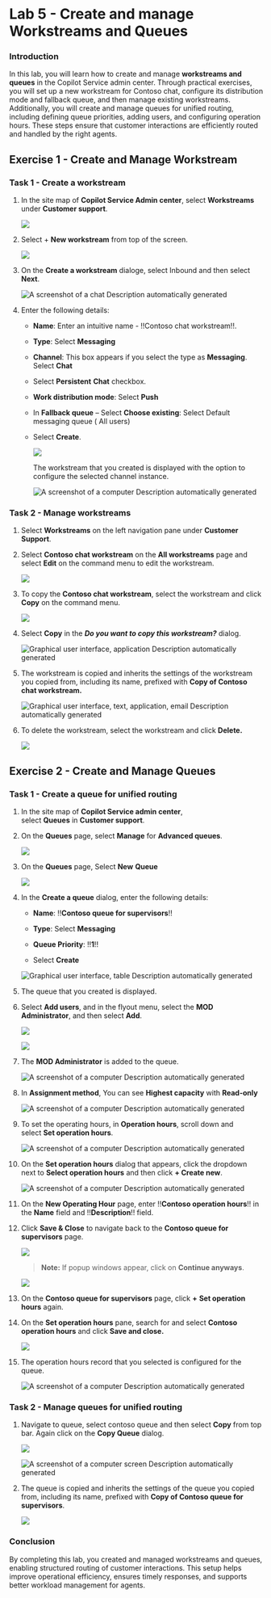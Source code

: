 # Lab 5 - Create and manage Workstreams and Queues

### Introduction

In this lab, you will learn how to create and manage **workstreams and
queues** in the Copilot Service admin center. Through practical
exercises, you will set up a new workstream for Contoso chat, configure
its distribution mode and fallback queue, and then manage existing
workstreams. Additionally, you will create and manage queues for unified
routing, including defining queue priorities, adding users, and
configuring operation hours. These steps ensure that customer
interactions are efficiently routed and handled by the right agents.

## Exercise 1 - Create and Manage Workstream

### Task 1 - Create a workstream

1.  In the site map of **Copilot Service Admin center**, select
    **Workstreams** under **Customer support**.

    ![](./media/image1.png)

2.  Select + **New workstream** from top of the screen.

    ![](./media/image2.png)

3.  On the **Create a workstream** dialoge, select Inbound and then
    select **Next**.

    ![A screenshot of a chat Description automatically
  generated](./media/image3.png)

4.  Enter the following details:

    - **Name**: Enter an intuitive name - !!Contoso chat workstream!!.

    - **Type**: Select **Messaging**

    - **Channel**: This box appears if you select the type
      as **Messaging**. Select **Chat**

    - Select **Persistent** **Chat** checkbox.

    - **Work distribution mode**: Select **Push** 

    - In **Fallback queue** – Select **Choose existing**: Select Default
      messaging queue ( All users)

    - Select **Create**.

      ![](./media/image4.png)

      The workstream that you created is displayed with the option to
    configure the selected channel instance.

      ![A screenshot of a computer Description automatically
    generated](./media/image5.png)

### Task 2 - Manage workstreams

1.  Select **Workstreams** on the left navigation pane under **Customer
    Support**.

2.  Select **Contoso chat workstream** on the **All workstreams** page
    and select **Edit** on the command menu to edit the workstream.

    ![](./media/image6.png)

3.  To copy the **Contoso chat workstream**, select the workstream and
    click **Copy** on the command menu.

    ![](./media/image7.png)

4.  Select **Copy** in the ***Do you want to copy this
    workstream?*** dialog.

    ![Graphical user interface, application Description automatically
  generated](./media/image8.png)

5.  The workstream is copied and inherits the settings of the workstream
    you copied from, including its name, prefixed with **Copy of Contoso
    chat workstream.**

    ![Graphical user interface, text, application, email Description
  automatically generated](./media/image9.png)

6.  To delete the workstream, select the workstream and click
    **Delete.**

    ![](./media/image10.png)

## Exercise 2 - Create and Manage Queues

### Task 1 - Create a queue for unified routing

1.  In the site map of **Copilot Service admin center**,
    select **Queues** in **Customer support**.

2.  On the **Queues** page, select **Manage** for **Advanced queues**.

    ![](./media/image11.png)

3.  On the **Queues** page, Select **New** **Queue**

    ![](./media/image12.png)

4.  In the **Create a queue** dialog, enter the following details:

    - **Name**: !!**Contoso queue for supervisors**!!

    - **Type**: Select **Messaging**

    - **Queue Priority**: !!**1**!!

    - Select **Create**

    ![Graphical user interface, table Description automatically
  generated](./media/image13.png)

5.  The queue that you created is displayed.

6.  Select **Add users**, and in the flyout menu, select the **MOD
    Administrator**, and then select **Add**.

    ![](./media/image14.png)

    ![](./media/image15.png)

7.  The **MOD Administrator** is added to the queue.

    ![A screenshot of a computer Description automatically
  generated](./media/image16.png)

8.  In **Assignment method**, You can see **Highest capacity** with
    **Read-only**

    ![A screenshot of a computer Description automatically
  generated](./media/image17.png)

9.  To set the operating hours, in **Operation hours**, scroll down and
    select **Set operation hours**.

    ![A screenshot of a computer Description automatically
  generated](./media/image18.png)

10. On the **Set operation hours** dialog that appears, click the
    dropdown next to **Select operation hours** and then click **+
    Create new**.

    ![A screenshot of a computer Description automatically
  generated](./media/image19.png)

11. On the **New Operating Hour** page, enter !!**Contoso operation
    hours**!! in the **Name** field and !!**Description**!! field.

12. Click **Save & Close** to navigate back to the **Contoso queue for
    supervisors** page.

    ![](./media/image20.png)

    > **Note:** If popup windows appear, click on **Continue anyways**.

    ![](./media/image21.png)

13. On the **Contoso queue for supervisors** page, click **+** **Set
    operation hours** again.

14. On the **Set operation hours** pane, search for and select **Contoso
    operation hours** and click **Save and close.**

    ![](./media/image22.png)

15. The operation hours record that you selected is configured for the
    queue.

    ![A screenshot of a computer Description automatically
  generated](./media/image23.png)

### Task 2 - Manage queues for unified routing

1.  Navigate to queue, select contoso queue and then
    select **Copy** from top bar. Again click on the **Copy
    Queue** dialog.

    ![](./media/image24.png)
    
    ![A screenshot of a computer screen Description automatically
  generated](./media/image25.png)

2.  The queue is copied and inherits the settings of the queue you
    copied from, including its name, prefixed with **Copy of Contoso
    queue for supervisors**.

    ![](./media/image26.png)

### Conclusion

By completing this lab, you created and managed workstreams and queues, enabling structured routing of customer interactions. This setup helps improve operational efficiency, ensures timely responses, and supports better workload management for agents.
